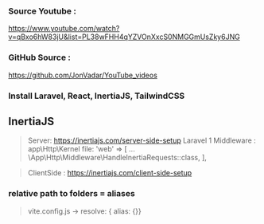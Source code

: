 ### Source Youtube :

https://www.youtube.com/watch?v=qBxo6hW83jU&list=PL38wFHH4qYZVOnXxcS0NMGGmUsZky6JNG

### GitHub Source :

https://github.com/JonVadar/YouTube_videos

### Install Laravel, React, InertiaJS, TailwindCSS

## InertiaJS

> Server: https://inertiajs.com/server-side-setup
> Laravel 1 Middleware : app\Http\Kernel file: 'web' => [ ... \App\Http\Middleware\HandleInertiaRequests::class, ],

> ClientSide : https://inertiajs.com/client-side-setup

### relative path to folders = aliases

> vite.config.js -> resolve: { alias: {}}
